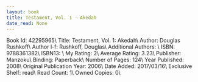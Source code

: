 ```yaml
---
layout: book
title: Testament, Vol. 1 - Akedah
date_read: None
---
```


Book Id: 42295965\ 
Title: Testament, Vol. 1: Akedah\ 
Author: Douglas Rushkoff\ 
Author l-f: Rushkoff, Douglas\ 
Additional Authors: \ 
ISBN: 9788361382\ 
ISBN13: \ 
My Rating: 2\ 
Average Rating: 3.23\ 
Publisher: Manzoku\ 
Binding: Paperback\ 
Number of Pages: 124\ 
Year Published: 2008\ 
Original Publication Year: 2006\ 
Date Added: 2017/03/16\ 
Exclusive Shelf: read\ 
Read Count: 1\ 
Owned Copies: 0\ 

